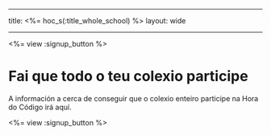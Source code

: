 * * *

title: <%= hoc_s(:title_whole_school) %> layout: wide

* * *

<%= view :signup_button %>

# Fai que todo o teu colexio participe

A información a cerca de conseguir que o colexio enteiro participe na Hora do Código irá aquí.

<%= view :signup_button %>